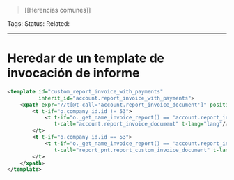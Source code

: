 > [[Herencias comunes]]

Tags: 
Status: 
Related: 

___

# Heredar de un template de invocación de informe

```xml
<template id="custom_report_invoice_with_payments"
          inherit_id="account.report_invoice_with_payments">
    <xpath expr="//t[@t-call='account.report_invoice_document']" position="replace">
        <t t-if="o.company_id.id != 53">
            <t t-if="o._get_name_invoice_report() == 'account.report_invoice_document'"
               t-call="account.report_invoice_document" t-lang="lang"/>
        </t>
        <t t-if="o.company_id.id == 53">
            <t t-if="o._get_name_invoice_report() == 'account.report_invoice_document'"
               t-call="report_pnt.report_custom_invoice_document" t-lang="lang"/>
        </t>
    </xpath>
</template>
```